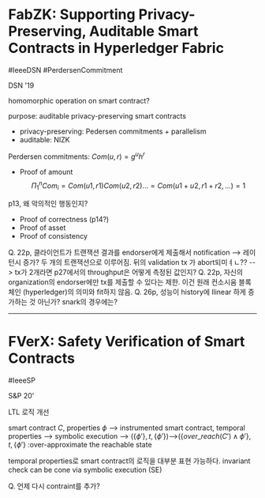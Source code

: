 
# FabZK: Supporting Privacy-Preserving, Auditable Smart Contracts in Hyperledger Fabric

#IeeeDSN #PerdersenCommitment

DSN '19

homomorphic operation on smart contract?

purpose: auditable privacy-preserving smart contracts
  - privacy-preserving: Pedersen commitments + parallelism
  - auditable: NIZK

Perdersen commitments: $Com(u,r)=g^u h^r$ 

- Proof of amount
$$ \Pi_{1}^n Com_i = Com(u1,r1)Com(u2,r2)... = Com(u1+u2, r1+r2,...) = 1 $$

p13, 왜 악의적인 행동인지?

- Proof of correctness (p14?)
- Proof of asset 
- Proof of consistency

Q. 22p, 클라이언트가 트랜잭션 결과를 endorser에게 제출해서 notification --> 레이턴시 증가? 두 개의 트랜잭션으로 이루어짐. 뒤의 validation tx 가 abort되미ㅕㄴ??
  --> tx가 2개라면 p27에서의 throughput은 어떻게 측정된 값인지?
Q. 22p, 자신의 organization의 endorser에만 tx를 제출할 수 있다는 제한. 이건 원래 컨소시움 블록체인 (hyperledger)의 의미와 fit하지 않음.
Q. 26p, 성능이 history에 llinear 하게 증가하는 것 아닌가? snark의 경우에는?

---
# FVerX: Safety Verification of Smart Contracts

#IeeeSP 

S&P 20'

LTL 로직 개선

smart contract $C$, properties $\phi$ 
--> instrumented smart contract, temporal properties 
--> symbolic execution 
--> $(\{\phi '\}, t, \{\phi '\})$-->$(\{over\_reach(C')\land \phi '\}, t, \{\phi '\}$ :over-approximate the reachable state

temporal properties로 smart contract의 로직을 대부분 표현 가능하다.
invariant check can be cone via symbolic execution (SE)


Q. 언제 다시 contraint를 추가?
